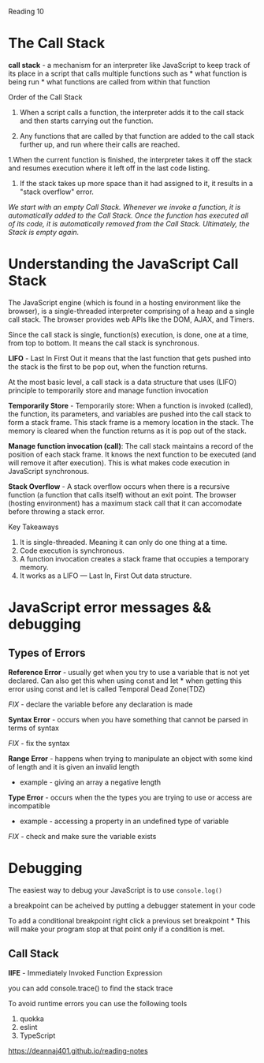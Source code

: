Reading 10

# The Call Stack

**call stack** - a mechanism for an interpreter like JavaScript to keep track of its place in a script that calls multiple functions such as
	* what function is being run 
	* what functions are called from within that function


Order of the Call Stack

1. When a script calls a function, the interpreter adds it to the call stack and then starts carrying out the function.

1. Any functions that are called by that function are added to the call stack further up, and run where their calls are reached.

1.When the current function is finished, the interpreter takes it off the stack and resumes execution where it left off in the last code listing.

1. If the stack takes up more space than it had assigned to it, it results in a "stack overflow" error.

*We start with an empty Call Stack. Whenever we invoke a function, it is automatically added to the Call Stack. Once the function has executed all of its code, it is automatically removed from the Call Stack. Ultimately, the Stack is empty again.*

# Understanding the JavaScript Call Stack

The JavaScript engine (which is found in a hosting environment like the browser), is a single-threaded interpreter comprising of a heap and a single call stack. The browser provides web APIs like the DOM, AJAX, and Timers.

Since the call stack is single, function(s) execution, is done, one at a time, from top to bottom. It means the call stack is synchronous.

**LIFO** - Last In First Out it means that the last function that gets pushed into the stack is the first to be pop out, when the function returns.

At the most basic level, a call stack is a data structure that uses  (LIFO) principle to temporarily store and manage function invocation 

**Temporarily Store** - Temporarily store: When a function is invoked (called), the function, its parameters, and variables are pushed into the call stack to form a stack frame. This stack frame is a memory location in the stack. The memory is cleared when the function returns as it is pop out of the stack.

**Manage function invocation (call)**: The call stack maintains a record of the position of each stack frame. It knows the next function to be executed (and will remove it after execution). This is what makes code execution in JavaScript synchronous.

**Stack Overflow** - A stack overflow occurs when there is a recursive function (a function that calls itself) without an exit point. The browser (hosting environment) has a maximum stack call that it can accomodate before throwing a stack error.

Key Takeaways

1. It is single-threaded. Meaning it can only do one thing at a time.
1. Code execution is synchronous.
1. A function invocation creates a stack frame that occupies a temporary memory.
1. It works as a LIFO — Last In, First Out data structure.

# JavaScript error messages && debugging

## Types of Errors

**Reference Error** - usually get when you try to use a variable that is not yet declared. Can also get this when using const and let
	* when getting this error using const and let is called Temporal Dead Zone(TDZ)

*FIX* - declare the variable before any declaration is made

**Syntax Error** - occurs when you have something that cannot be parsed in terms of syntax

*FIX* - fix the syntax

**Range Error** - happens when trying to manipulate an object with some kind of length and it is given an invalid length
* example - giving an array a negative length

**Type Error** - occurs when the the types you are trying to use or access are incompatible
* example - accessing a property in an undefined type of variable

*FIX* - check and make sure the variable exists

# Debugging

The easiest way to debug your JavaScript is to use ```console.log()```

a breakpoint can be acheived by putting a debugger statement in your code

To add a conditional breakpoint right click a previous set breakpoint
	* This will make your program stop at that point only if a condition is met.


## Call Stack

**IIFE** - Immediately Invoked Function Expression

you can add console.trace() to find the stack trace

To avoid runtime errors you can use the following tools

1. quokka
1. eslint
1. TypeScript














https://deannaj401.github.io/reading-notes